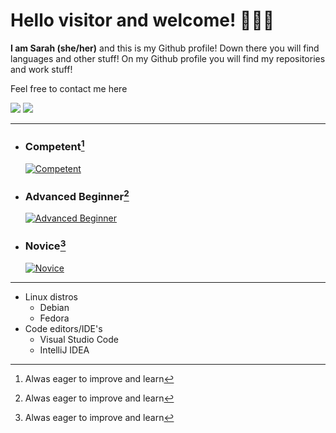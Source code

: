 # Hello visitor and welcome! :vulcan_salute::rainbow_flag:
**I am Sarah (she/her)** and this is my Github profile! Down there you will find languages and other stuff! On my Github profile you will find my repositories and work stuff!

Feel free to contact me here

[<img src="https://img.shields.io/badge/Gmail-D14836?style=for-the-badge&logo=gmail&logoColor=white">]()
[<img src="https://img.shields.io/badge/LinkedIn-0077B5?style=for-the-badge&logo=linkedin&logoColor=white">]()

---

* ### Competent[^1]

   [![Competent](https://skillicons.dev/icons?i=ts,js,html,css,mongodb,java,react,vite,tailwind,express,nodejs,postgres)](https://skillicons.dev)

* ### Advanced Beginner[^1]

   [![Advanced Beginner](https://skillicons.dev/icons?i=postman,git,materialui,maven)](https://skillicons.dev)

* ### Novice[^1]

   [![Novice](https://skillicons.dev/icons?i=c,cpp,rust,electron,godot)](https://skillicons.dev)

---

* Linux distros
   * Debian
   * Fedora
* Code editors/IDE's
   * Visual Studio Code
   * IntelliJ IDEA

[^1]: Alwas eager to improve and learn
